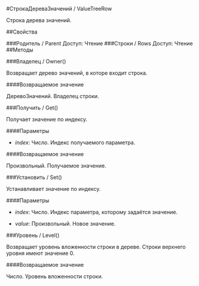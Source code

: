
#СтрокаДереваЗначений / ValueTreeRow

    
    
Строка дерева значений.


  
  
##Свойства
    
###Родитель / Parent
Доступ: Чтение
###Строки / Rows
Доступ: Чтение
##Методы
    
###Владелец / Owner()
    
    
    
Возвращает дерево значений, в которе входит строка.


  
  
####Возвращаемое значение

ДеревоЗначений. Владелец строки.

  
###Получить / Get()
    
    
    
Получает значение по индексу.


  
  
####Параметры

* *index*: Число. Индекс получаемого параметра.

####Возвращаемое значение

Произвольный. Получаемое значение.

  
###Установить / Set()
    
    
    
Устанавливает значение по индексу.


  
  
####Параметры

* *index*: Число. Индекс параметра, которому задаётся значение.

* *value*: Произвольный. Новое значение.

###Уровень / Level()
    
    
    
Возвращает уровень вложенности строки в дереве.
Строки верхнего уровня имеют значение 0.


  
  
####Возвращаемое значение

Число. Уровень вложенности строки.

  